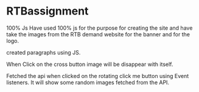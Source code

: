 # RTBassignment
100% Js
Have used 100% js for the purpose for creating the site and have take the images from the RTB demand website for the banner and for the logo.

created paragraphs using JS.

When Click on the cross button image will be disappear with itself.

Fetched the api when clicked on the rotating click me button using Event listeners.
It will show some random images fetched from the API.